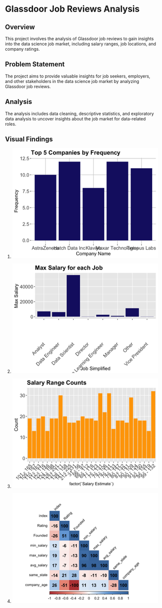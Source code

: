 # Glassdoor Job Reviews Analysis

## Overview
This project involves the analysis of Glassdoor job reviews to gain insights into the data science job market, including salary ranges, job locations, and company ratings.

## Problem Statement
The project aims to provide valuable insights for job seekers, employers, and other stakeholders in the data science job market by analyzing Glassdoor job reviews.

## Analysis
The analysis includes data cleaning, descriptive statistics, and exploratory data analysis to uncover insights about the job market for data-related roles.

## Visual Findings
1. ![alt text](https://github.com/gabrieljonathan164/Glassdoor_Review_Analysis/blob/main/Images/1.png)

2. ![alt text](https://github.com/gabrieljonathan164/Glassdoor_Review_Analysis/blob/main/Images/2.png)

3. ![alt text](https://github.com/gabrieljonathan164/Glassdoor_Review_Analysis/blob/main/Images/3.png)

4. ![alt text](https://github.com/gabrieljonathan164/Glassdoor_Review_Analysis/blob/main/Images/4.png)
